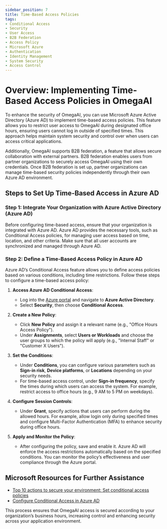 ```yaml
---
sidebar_position: 7
title: Time-Based Access Policies
tags:
- Conditional Access
- Security
- User Access
- B2B Federation
- Access Policy
- Microsoft Azure
- Authentication
- Identity Management
- System Security
- Access Control
---
```


# Overview: Implementing Time-Based Access Policies in OmegaAI

To enhance the security of OmegaAI, you can use Microsoft Azure Active Directory (Azure AD) to implement time-based access policies. This feature allows you to restrict user access to OmegaAI during designated office hours, ensuring users cannot log in outside of specified times. This approach helps maintain system security and control over when users can access critical applications.

Additionally, OmegaAI supports B2B federation, a feature that allows secure collaboration with external partners. B2B federation enables users from partner organizations to securely access OmegaAI using their own credentials. Once B2B federation is set up, partner organizations can manage time-based security policies independently through their own Azure AD environment.

## Steps to Set Up Time-Based Access in Azure AD

### Step 1: Integrate Your Organization with Azure Active Directory (Azure AD)

Before configuring time-based access, ensure that your organization is integrated with Azure AD. Azure AD provides the necessary tools, such as Conditional Access policies, for managing user access based on time, location, and other criteria. Make sure that all user accounts are synchronized and managed through Azure AD.

### Step 2: Define a Time-Based Access Policy in Azure AD

Azure AD’s Conditional Access feature allows you to define access policies based on various conditions, including time restrictions. Follow these steps to configure a time-based access policy:

1. **Access Azure AD Conditional Access**:
   - Log into the [Azure portal](https://portal.azure.com) and navigate to **Azure Active Directory**.
   - Select **Security**, then choose **Conditional Access**.

2. **Create a New Policy**:
   - Click **New Policy** and assign it a relevant name (e.g., "Office Hours Access Policy").
   - Under **Assignments**, select **Users or Workloads** and choose the user groups to which the policy will apply (e.g., "Internal Staff" or "Customer X Users").

3. **Set the Conditions**:
   - Under **Conditions**, you can configure various parameters such as **Sign-in risk**, **Device platforms**, or **Locations** depending on your security needs.
   - For time-based access control, under **Sign-in frequency**, specify the times during which users can access the system. For example, restrict access to office hours (e.g., 9 AM to 5 PM on weekdays).

4. **Configure Session Controls**:
   - Under **Grant**, specify actions that users can perform during the allowed hours. For example, allow login only during specified times and configure Multi-Factor Authentication (MFA) to enhance security during office hours.

5. **Apply and Monitor the Policy**:
   - After configuring the policy, save and enable it. Azure AD will enforce the access restrictions automatically based on the specified conditions. You can monitor the policy’s effectiveness and user compliance through the Azure portal.

## Microsoft Resources for Further Assistance

- [Top 10 actions to secure your environment: Set conditional access policies](https://www.microsoft.com/security/blog)
- [Configure Conditional Access in Azure AD](https://cloudguides.microsoft.com)

This process ensures that OmegaAI access is secured according to your organization’s business hours, increasing control and enhancing security across your application environment.
